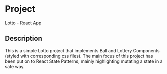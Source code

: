 # Project

Lotto - React App

## Description

This is a simple Lotto project that implements Ball and Lottery Components (styled with corresponding css files). 
The main focus of this project has been put on to React State Patterns, mainly highlighting mutating a state in a safe way. 
